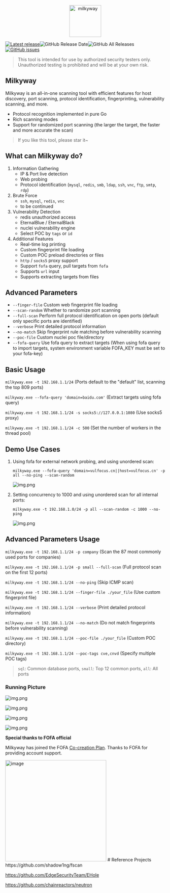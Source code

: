 <p align="center"> <img src="static/images/Milkyway-logo.svg" width="100px" alt="milkyway"> </p>

[![Latest release](https://img.shields.io/github/v/release/polite-007/Milkyway)](https://github.com/polite-007/Milkyway/releases/latest)![GitHub Release Date](https://img.shields.io/github/release-date/polite-007/Milkyway)![GitHub All Releases](https://img.shields.io/github/downloads/polite-007/Milkyway/total)[![GitHub issues](https://img.shields.io/github/issues/polite-007/Milkyway)](https://github.com/polite-007/Milkyway/issues)

> This tool is intended for use by authorized security testers only. Unauthorized testing is prohibited and will be at your own risk.

## Milkyway

Milkyway is an all-in-one scanning tool with efficient features for host discovery, port scanning, protocol identification, fingerprinting, vulnerability scanning, and more.

* Protocol recognition implemented in pure Go
* Rich scanning modes
* Support for randomized port scanning (the larger the target, the faster and more accurate the scan)

> If you like this tool, please star it~


## What can Milkyway do?

1. Information Gathering
    * IP & Port live detection
    * Web probing
    * Protocol identification (`mysql`, `redis`, `smb`, `ldap`, `ssh`, `vnc`, `ftp`, `smtp`, `rdp`)
2. Brute Force
    * `ssh`, `mysql`, `redis`, `vnc`
    * to be continued
3. Vulnerability Detection
    * redis unauthorized access
    * EternalBlue / EternalBlack
    * nuclei vulnerability engine
    * Select POC by `tags` or `id`
4. Additional Features
    * Real-time log printing
    * Custom fingerprint file loading
    * Custom POC preload directories or files
    * `http` / `socks5` proxy support
    * Support `fofa` query, pull targets from `fofa` 
    * Supports `url` input
    * Supports extracting targets from files

## Advanced Parameters
* `--finger-file` Custom web fingerprint file loading
* `--scan-random` Whether to randomize port scanning
* `--full-scan` Perform full protocol identification on open ports (default only specific ports are identified)
* `--verbose` Print detailed protocol information
* `--no-match` Skip fingerprint rule matching before vulnerability scanning
* `--poc-file` Custom nuclei poc file/directory
* `--fofa-query` Use fofa query to extract targets (When using fofa query to import targets, system environment variable FOFA_KEY must be set to your fofa-key)

## Basic Usage

`milkyway.exe -t 192.168.1.1/24` (Ports default to the "default" list, scanning the top 809 ports)

`milkyway.exe --fofa-query 'domain=baidu.com'` (Extract targets using fofa query)

`milkyway.exe -t 192.168.1.1/24 -s socks5://127.0.0.1:1080` (Use socks5 proxy)

`milkyway.exe -t 192.168.1.1/24 -c 500` (Set the number of workers in the thread pool)

## Demo Use Cases

1. Using fofa for external network probing, and using unordered scan:

    `milkyway.exe --fofa-query 'domain=vulfocus.cn||host=vulfocus.cn' -p all --no-ping --scan-random`
   
    ![img.png](./static/images/running_picture6.png) 
3. Setting concurrency to 1000 and using unordered scan for all internal ports:
    
    `milkyway.exe -t 192.168.1.0/24 -p all --scan-random -c 1000 --no-ping`
   
    ![img.png](./static/images/running_picture7.png)

## Advanced Parameters Usage

`milkyway.exe -t 192.168.1.1/24 -p company` (Scan the 87 most commonly used ports for companies)

`milkyway.exe -t 192.168.1.1/24 -p small --full-scan` (Full protocol scan on the first 12 ports)

`milkyway.exe -t 192.168.1.1/24 --no-ping` (Skip ICMP scan)

`milkyway.exe -t 192.168.1.1/24 --finger-file ./your_file` (Use custom fingerprint file)

`milkyway.exe -t 192.168.1.1/24 --verbose` (Print detailed protocol information)

`milkyway.exe -t 192.168.1.1/24 --no-match` (Do not match fingerprints before vulnerability scanning)

`milkyway.exe -t 192.168.1.1/24 --poc-file ./your_file` (Custom POC directory)

`milkyway.exe -t 192.168.1.1/24 --poc-tags cve,cnvd` (Specify multiple POC tags)

> `sql`: Common database ports, `small`: Top 12 common ports, `all`: All ports

### Running Picture

![img.png](./static/images/running_picture1.png)

![img.png](./static/images/running_picture2.png)

![img.png](./static/images/running_picture5.png)

![img.png](./static/images/running_picture4.png)

**Special thanks to FOFA official**

Milkyway has joined the FOFA [Co-creation Plan]((https://fofa.info/development)). Thanks to FOFA for providing account support.

<img width="318" alt="image" src="static/images/fofa.png">
# Reference Projects
https://github.com/shadow1ng/fscan

https://github.com/EdgeSecurityTeam/EHole

https://github.com/chainreactors/neutron
